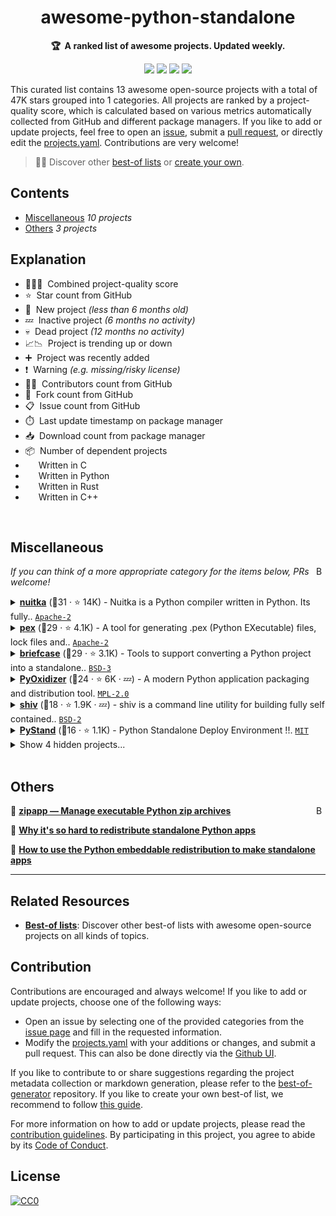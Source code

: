 <!-- markdownlint-disable -->
<h1 align="center">
    awesome-python-standalone
    <br>
</h1>

<p align="center">
    <strong>🏆&nbsp; A ranked list of awesome projects. Updated weekly.</strong>
</p>

<p align="center">
    <a href="https://best-of.org" title="Best-of Badge"><img src="http://bit.ly/3o3EHNN"></a>
    <a href="#Contents" title="Project Count"><img src="https://img.shields.io/badge/projects-13-blue.svg?color=5ac4bf"></a>
    <a href="#Contribution" title="Contributions are welcome"><img src="https://img.shields.io/badge/contributions-welcome-green.svg"></a>
    <a href="https://github.com/hasansezertasan/awesome-python-standalone/releases" title="Best-of Updates"><img src="https://img.shields.io/github/release-date/hasansezertasan/awesome-python-standalone?color=green&label=updated"></a>
</p>

This curated list contains 13 awesome open-source projects with a total of 47K stars grouped into 1 categories. All projects are ranked by a project-quality score, which is calculated based on various metrics automatically collected from GitHub and different package managers. If you like to add or update projects, feel free to open an [issue](https://github.com/hasansezertasan/awesome-python-standalone/issues/new/choose), submit a [pull request](https://github.com/hasansezertasan/awesome-python-standalone/pulls), or directly edit the [projects.yaml](https://github.com/hasansezertasan/awesome-python-standalone/edit/main/projects.yaml). Contributions are very welcome!

> 🧙‍♂️  Discover other [best-of lists](https://best-of.org) or [create your own](https://github.com/best-of-lists/best-of/blob/main/create-best-of-list.md).

## Contents

- [Miscellaneous](#miscellaneous) _10 projects_
- [Others](#others) _3 projects_

## Explanation
- 🥇🥈🥉&nbsp; Combined project-quality score
- ⭐️&nbsp; Star count from GitHub
- 🐣&nbsp; New project _(less than 6 months old)_
- 💤&nbsp; Inactive project _(6 months no activity)_
- 💀&nbsp; Dead project _(12 months no activity)_
- 📈📉&nbsp; Project is trending up or down
- ➕&nbsp; Project was recently added
- ❗️&nbsp; Warning _(e.g. missing/risky license)_
- 👨‍💻&nbsp; Contributors count from GitHub
- 🔀&nbsp; Fork count from GitHub
- 📋&nbsp; Issue count from GitHub
- ⏱️&nbsp; Last update timestamp on package manager
- 📥&nbsp; Download count from package manager
- 📦&nbsp; Number of dependent projects
- <img src="https://images.icon-icons.com/2415/PNG/512/c_original_logo_icon_146611.png" style="display:inline;" width="13" height="13">&nbsp; Written in C
- <img src="https://www.python.org/static/favicon.ico" style="display:inline;" width="13" height="13">&nbsp; Written in Python
- <img src="https://images.icon-icons.com/2699/PNG/512/rust_lang_logo_icon_169776.png" style="display:inline;" width="13" height="13">&nbsp; Written in Rust
- <img src="https://isocpp.org/assets/images/cpp_logo.png" style="display:inline;" width="13" height="13">&nbsp; Written in C++

<br>

## Miscellaneous

<a href="#contents"><img align="right" width="15" height="15" src="https://git.io/JtehR" alt="Back to top"></a>

_If you can think of a more appropriate category for the items below, PRs welcome!_

<details><summary><b><a href="https://github.com/Nuitka/Nuitka">nuitka</a></b> (🥈31 ·  ⭐ 14K) - Nuitka is a Python compiler written in Python. Its fully.. <code><a href="http://bit.ly/3nYMfla">Apache-2</a></code> <code><img src="https://images.icon-icons.com/2415/PNG/512/c_original_logo_icon_146611.png" style="display:inline;" width="13" height="13"></code> <code><img src="https://www.python.org/static/favicon.ico" style="display:inline;" width="13" height="13"></code></summary>

- [GitHub](https://github.com/Nuitka/Nuitka) (👨‍💻 200 · 🔀 720 · 📦 3.4K · 📋 2.7K - 5% open · ⏱️ 12.10.2025):

	```
	git clone https://github.com/Nuitka/Nuitka
	```
</details>
<details><summary><b><a href="https://github.com/pex-tool/pex">pex</a></b> (🥈29 ·  ⭐ 4.1K) - A tool for generating .pex (Python EXecutable) files, lock files and.. <code><a href="http://bit.ly/3nYMfla">Apache-2</a></code> <code><img src="https://www.python.org/static/favicon.ico" style="display:inline;" width="13" height="13"></code></summary>

- [GitHub](https://github.com/pex-tool/pex) (👨‍💻 120 · 🔀 300 · 📥 610K · 📋 1.2K - 5% open · ⏱️ 15.10.2025):

	```
	git clone https://github.com/pex-tool/pex
	```
</details>
<details><summary><b><a href="https://github.com/beeware/briefcase">briefcase</a></b> (🥈29 ·  ⭐ 3.1K) - Tools to support converting a Python project into a standalone.. <code><a href="http://bit.ly/3aKzpTv">BSD-3</a></code> <code><img src="https://www.python.org/static/favicon.ico" style="display:inline;" width="13" height="13"></code></summary>

- [GitHub](https://github.com/beeware/briefcase) (👨‍💻 190 · 🔀 450 · 📥 840 · 📦 840 · 📋 940 - 17% open · ⏱️ 16.10.2025):

	```
	git clone https://github.com/beeware/briefcase
	```
</details>
<details><summary><b><a href="https://github.com/indygreg/PyOxidizer">PyOxidizer</a></b> (🥉24 ·  ⭐ 6K · 💤) - A modern Python application packaging and distribution tool. <code><a href="http://bit.ly/3postzC">MPL-2.0</a></code> <code><img src="https://images.icon-icons.com/2699/PNG/512/rust_lang_logo_icon_169776.png" style="display:inline;" width="13" height="13"></code></summary>

- [GitHub](https://github.com/indygreg/PyOxidizer) (👨‍💻 54 · 🔀 250 · 📥 25K · 📦 160 · 📋 570 - 58% open · ⏱️ 03.11.2024):

	```
	git clone https://github.com/indygreg/PyOxidizer
	```
</details>
<details><summary><b><a href="https://github.com/linkedin/shiv">shiv</a></b> (🥉18 ·  ⭐ 1.9K · 💤) - shiv is a command line utility for building fully self contained.. <code><a href="http://bit.ly/3rqEWVr">BSD-2</a></code> <code><img src="https://www.python.org/static/favicon.ico" style="display:inline;" width="13" height="13"></code></summary>

- [GitHub](https://github.com/linkedin/shiv) (👨‍💻 43 · 🔀 110 · 📥 2.1K · 📋 130 - 39% open · ⏱️ 04.11.2024):

	```
	git clone https://github.com/linkedin/shiv
	```
</details>
<details><summary><b><a href="https://github.com/skywind3000/PyStand">PyStand</a></b> (🥉16 ·  ⭐ 1.1K) - Python Standalone Deploy Environment !!. <code><a href="http://bit.ly/34MBwT8">MIT</a></code> <code><img src="https://isocpp.org/assets/images/cpp_logo.png" style="display:inline;" width="13" height="13"></code></summary>

- [GitHub](https://github.com/skywind3000/PyStand) (👨‍💻 5 · 🔀 130 · 📥 15K · 📋 86 - 44% open · ⏱️ 09.04.2025):

	```
	git clone https://github.com/skywind3000/PyStand
	```
</details>
<details><summary>Show 4 hidden projects...</summary>

- <b><a href="https://github.com/pyinstaller/pyinstaller">pyinstaller</a></b> (🥇39 ·  ⭐ 13K) - Freeze (package) Python programs into stand-alone.. <code>❗Unlicensed</code> <code><img src="https://images.icon-icons.com/2415/PNG/512/c_original_logo_icon_146611.png" style="display:inline;" width="13" height="13"></code>
- <b><a href="https://github.com/py2exe/py2exe">py2exe</a></b> (🥉23 ·  ⭐ 970) - Create standalone Windows programs from Python code. <code>❗Unlicensed</code> <code><img src="https://images.icon-icons.com/2415/PNG/512/c_original_logo_icon_146611.png" style="display:inline;" width="13" height="13"></code> <code><img src="https://www.python.org/static/favicon.ico" style="display:inline;" width="13" height="13"></code>
- <b><a href="https://github.com/marcelotduarte/cx_Freeze">cx_Freeze</a></b> (🥉22 ·  ⭐ 1.5K) - Creates standalone executables from Python scripts with.. <code>❗Unlicensed</code> <code><img src="https://www.python.org/static/favicon.ico" style="display:inline;" width="13" height="13"></code>
- <b><a href="https://github.com/ofek/pyapp">pyapp</a></b> (🥉21 ·  ⭐ 1.8K) - Runtime installer for Python applications. <code>❗Unlicensed</code> <code><img src="https://images.icon-icons.com/2699/PNG/512/rust_lang_logo_icon_169776.png" style="display:inline;" width="13" height="13"></code>
</details>
<br>

## Others

<a href="#contents"><img align="right" width="15" height="15" src="https://git.io/JtehR" alt="Back to top"></a>

🔗&nbsp;<b><a href="https://docs.python.org/3/library/zipapp.html">zipapp — Manage executable Python zip archives</a></b>  

🔗&nbsp;<b><a href="https://www.youtube.com/watch?v=3BfGAYfKZIg">Why it's so hard to redistribute standalone Python apps</a></b>  

🔗&nbsp;<b><a href="https://www.youtube.com/watch?v=xiwdz2LAtGc">How to use the Python embeddable redistribution to make standalone apps</a></b>  


---

## Related Resources

- [**Best-of lists**](https://best-of.org): Discover other best-of lists with awesome open-source projects on all kinds of topics.

## Contribution

Contributions are encouraged and always welcome! If you like to add or update projects, choose one of the following ways:

- Open an issue by selecting one of the provided categories from the [issue page](https://github.com/hasansezertasan/awesome-python-standalone/issues/new/choose) and fill in the requested information.
- Modify the [projects.yaml](https://github.com/hasansezertasan/awesome-python-standalone/blob/main/projects.yaml) with your additions or changes, and submit a pull request. This can also be done directly via the [Github UI](https://github.com/hasansezertasan/awesome-python-standalone/edit/main/projects.yaml).

If you like to contribute to or share suggestions regarding the project metadata collection or markdown generation, please refer to the [best-of-generator](https://github.com/best-of-lists/best-of-generator) repository. If you like to create your own best-of list, we recommend to follow [this guide](https://github.com/best-of-lists/best-of/blob/main/create-best-of-list.md).

For more information on how to add or update projects, please read the [contribution guidelines](https://github.com/hasansezertasan/awesome-python-standalone/blob/main/CONTRIBUTING.md). By participating in this project, you agree to abide by its [Code of Conduct](https://github.com/hasansezertasan/awesome-python-standalone/blob/main/.github/CODE_OF_CONDUCT.md).

## License

[![CC0](https://mirrors.creativecommons.org/presskit/buttons/88x31/svg/by-sa.svg)](https://creativecommons.org/licenses/by-sa/4.0/)
